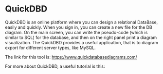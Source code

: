 # QuickDBD
QuickDBD is an online platform where you can design a relational DataBase, easily and quickly. When you sign in, you can create a new file for the DB diagram.  On the main screen, you can write the pseudo-code (which is similar to SQL) for the database, and then on the right panel print a diagram visualization. The QuickDBD provides a useful application, that is to diagram export for different server types, like MySQL. 

The link for this tool is: https://www.quickdatabasediagrams.com/

For more about QuickDBD, a useful tutorial is this:  
